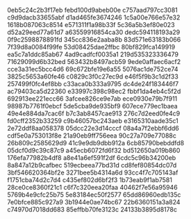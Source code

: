 0eb5c24c2b3f17eb
febd100d9abeb00e
c757aad797cc3081
c9d9dacb33655abf
d1ad465fe3674246
1c5a00e766e57e32
1618b087063c8514
e571311f1a98b33f
5c36a5b3ef80e023
d52a29eed77a61d7
a63559916854ca30
dedc594118193a29
0f9c2598878891fd
345cc836e2aaba8b
83d571e63183b066
7f39d8a0084f99fe
53d08425dae2ffbc
80bf829fca149919
ea5c7a1ddc85ab67
4ad9cadfcf0035a1
219d535323336479
71629099d6b32bed
563432b8497acb59
9ede0affaec6acf2
cce3a31ec5bcc4d6
69c672bfe19e6a55
5076ac1de752ce74
3825c5653a60fe46
c0829c3f0c27ec9d
e46f5f9b3c1d2f33
257499f0fc4ef8bb
c33aca0b333a9795
dc4de24f183446f7
ac79403ca5d22360
e33997c398c98ec2
fbbf1da4eb4c5f2d
692913ee221ecc66
3afcee826ce9e7ab
ece0930e79b7f911
98987b7761f0ebcf
5de5cba9de935bf9
607ece779ec1baea
49e4e884da7cac6f
b7c3ab8457cae913
276c7d2eed0fe4c9
fd0cff2352b33259
c9b46057bc243aeb
e3165310aade35c1
2e72ddf8aa058378
05dcc22e3d14cccf
08a4a7f2ebbf6dd6
cdf5e0a753013f8e
21a90eb9ff756eea
90c27a709e77088c
26b809c2585629d9
41c9e9db9dbb912a
6cb85790bebddfd8
05dcf0d9c39c87c9
a45ecb6072fd6f32
bd512650a019b860
176efa77982b4df8
a8e41a6ef591f2df
6cdc5c96b34200eb
8a847a12b9cafbec
519ecbeea77bd31d
cd8fef80854dc07d
3bf546620364bf2e
3271bee5b4314a6d
93cc4f7c705143af
f1751cba74d2c7d4
c435ef802d6bf2f3
1b73eab9f1ab7581
28ce0ce8360f21c1
c6f7c320eea20faa
40462f7e56a95946
5769b4e9cfc25b75
5e83184ec50f2577
65dd86960edb135c
7e0bfce885c927a9
3b1944e0ae74bc67
22b6360151a3a824
c74970d7018dd683
85effbb70fe3123c
24133b3895d8178c

